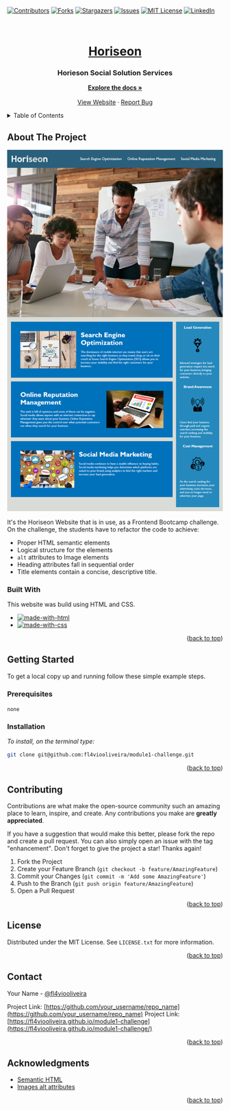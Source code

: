 <!-- Improved compatibility of back to top link: See: https://github.com/othneildrew/Best-README-Template/pull/73 -->
<a name="readme-top"></a>
<!--
*** Thanks for checking out the Best-README-Template. If you have a suggestion
*** that would make this better, please fork the repo and create a pull request
*** or simply open an issue with the tag "enhancement".
*** Don't forget to give the project a star!
*** Thanks again! Now go create something AMAZING! :D
-->



<!-- PROJECT SHIELDS -->
<!--
*** I'm using markdown "reference style" links for readability.
*** Reference links are enclosed in brackets [ ] instead of parentheses ( ).
*** See the bottom of this document for the declaration of the reference variables
*** for contributors-url, forks-url, etc. This is an optional, concise syntax you may use.
*** https://www.markdownguide.org/basic-syntax/#reference-style-links
-->
[![Contributors][contributors-shield]][contributors-url]
[![Forks][forks-shield]][forks-url]
[![Stargazers][stars-shield]][stars-url]
[![Issues][issues-shield]][issues-url]
[![MIT License][license-shield]][license-url]
[![LinkedIn][linkedin-shield]][linkedin-url]



<!-- PROJECT LOGO -->
<br />
<div align="center">
  <a href="https://fl4viooliveira.github.io/module1-challenge">
    <h1>Horiseon</h1>
  </a>

  <h3 align="center">Horieson Social Solution Services</h3>

  <p align="center">
    <a href="https://github.com/fl4viooliveira/module1-challenge/blob/main/README.md"><strong>Explore the docs »</strong></a>
    <br />
    <br />
    <a href="https://fl4viooliveira.github.io/module1-challenge">View Website</a>
    ·
    <a href="https://fl4viooliveira.github.io/module1-challenge/issues">Report Bug</a>
  </p>
</div>


<!-- TABLE OF CONTENTS -->
<details>
  <summary>Table of Contents</summary>
  <ol>
    <li>
      <a href="#about-the-project">About The Project</a>
      <ul>
        <li><a href="#built-with">Built With</a></li>
      </ul>
    </li>
    <li>
      <a href="#getting-started">Getting Started</a>
      <ul>
        <li><a href="#prerequisites">Prerequisites</a></li>
        <li><a href="#installation">Installation</a></li>
      </ul>
    </li>
    <li><a href="#contributing">Contributing</a></li>
    <li><a href="#license">License</a></li>
    <li><a href="#contact">Contact</a></li>
    <li><a href="#acknowledgments">Acknowledgments</a></li>
  </ol>
</details>


<!-- ABOUT THE PROJECT -->
## About The Project

[![Horiseon Website Screenshot][product-screenshot]](https://fl4viooliveira.github.io/module1-challenge/)

It's the Horiseon Website that is in use, as a Frontend Bootcamp challenge.
On the challenge, the students have to refactor the code to achieve:
* Proper HTML semantic elements 
* Logical structure for the elements
* `alt` attributes to Image elements
* Heading attributes fall in sequential order
* Title elements contain a concise, descriptive title. 

### Built With

This website was build using HTML and CSS.
* [![made-with-html](https://img.shields.io/badge/Made%20with-HTML-1f425f.svg)](https://www.w3schools.com/html/html_intro.asp)
* [![made-with-css](https://img.shields.io/badge/Made%20with-CSS-1f425f.svg)](https://www.w3schools.com/css/css_intro.asp)

<p align="right">(<a href="#readme-top">back to top</a>)</p>



<!-- GETTING STARTED -->
## Getting Started

To get a local copy up and running follow these simple example steps.

### Prerequisites

`none`
### Installation

_To install, on the terminal type:_

   ```sh
   git clone git@github.com:fl4viooliveira/module1-challenge.git 
   ```

<p align="right">(<a href="#readme-top">back to top</a>)</p>

<!-- CONTRIBUTING -->
## Contributing

Contributions are what make the open-source community such an amazing place to learn, inspire, and create. Any contributions you make are **greatly appreciated**.

If you have a suggestion that would make this better, please fork the repo and create a pull request. You can also simply open an issue with the tag "enhancement".
Don't forget to give the project a star! Thanks again!

1. Fork the Project
2. Create your Feature Branch (`git checkout -b feature/AmazingFeature`)
3. Commit your Changes (`git commit -m 'Add some AmazingFeature'`)
4. Push to the Branch (`git push origin feature/AmazingFeature`)
5. Open a Pull Request

<p align="right">(<a href="#readme-top">back to top</a>)</p>



<!-- LICENSE -->
## License

Distributed under the MIT License. See `LICENSE.txt` for more information.

<p align="right">(<a href="#readme-top">back to top</a>)</p>



<!-- CONTACT -->
## Contact

Your Name - [@fl4viooliveira](https://twitter.com/fl4viooliveira) 

Project Link: [https://github.com/your_username/repo_name](https://github.com/your_username/repo_name)
Project Link: [https://fl4viooliveira.github.io/module1-challenge](https://fl4viooliveira.github.io/module1-challenge/)

<p align="right">(<a href="#readme-top">back to top</a>)</p>



<!-- ACKNOWLEDGMENTS -->
## Acknowledgments

* [Semantic HTML](https://www.w3schools.com/html/html5_semantic_elements.asp)
* [Images alt attributes](https://www.w3schools.com/tags/att_img_alt.asp)

<p align="right">(<a href="#readme-top">back to top</a>)</p>



<!-- MARKDOWN LINKS & IMAGES -->
<!-- https://www.markdownguide.org/basic-syntax/#reference-style-links -->
[contributors-shield]: https://img.shields.io/github/contributors/fl4viooliveira/module1-challenge.svg?style=for-the-badge
[contributors-url]: https://github.com/fl4viooliveira/module1-challenge/graphs/contributors
[forks-shield]: https://img.shields.io/github/forks/fl4viooliveira/module1-challenge.svg?style=for-the-badge
[forks-url]: https://github.com/fl4viooliveira/module1-challenge/network/members
[stars-shield]: https://img.shields.io/github/stars/fl4viooliveira/module1-challenge.svg?style=for-the-badge
[stars-url]: https://github.com/fl4viooliveira/module1-challenge/stargazers
[issues-shield]: https://img.shields.io/github/issues/fl4viooliveira/module1-challenge.svg?style=for-the-badge
[issues-url]: https://github.com/fl4viooliveira/module1-challenge/issues
[license-shield]: https://img.shields.io/github/license/fl4viooliveira/module1-challenge.svg?style=for-the-badge
[license-url]: https://github.com/fl4viooliveira/module1-challenge/blob/master/LICENSE.txt
[linkedin-shield]: https://img.shields.io/badge/-LinkedIn-black.svg?style=for-the-badge&logo=linkedin&colorB=555
[linkedin-url]: https://linkedin.com/in/fl4viooliveira
[product-screenshot]: ./screenshot.png